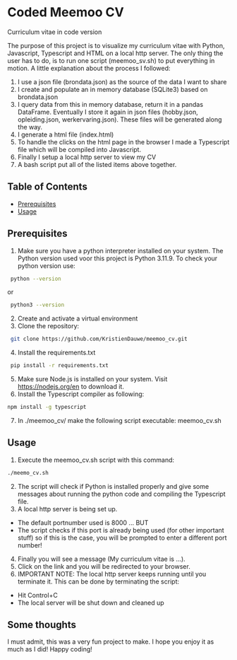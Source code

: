 # Coded Meemoo CV
Curriculum vitae in code version

The purpose of this project is to visualize my curriculum vitae with Python, Javascript, Typescript and HTML on a local http server.
The only thing the user has to do, is to run one script (meemoo_sv.sh) to put everything in motion.
A little explanation about the process I followed:
1. I use a json file (brondata.json) as the source of the data I want to share
2. I create and populate an in memory database (SQLite3) based on brondata.json
3. I query data from this in memory database, return it in a pandas DataFrame. Eventually I store it again in json files (hobby.json, opleiding.json, werkervaring.json). These files will be generated along the way.
4. I generate a html file (index.html)
5. To handle the clicks on the html page in the browser I made a Typescript file which will be compiled into Javascript.
6. Finally I setup a local http server to view my CV
7. A bash script put all of the listed items above together.

## Table of Contents
- [Prerequisites](#prerequisites)
- [Usage](#usage)

## Prerequisites
1. Make sure you have a python interpreter installed on your system. The Python version used voor this project is Python 3.11.9. To check your python version use:
```bash
 python --version
```
or 
```bash
 python3 --version
```
2. Create and activate a virtual environment
3. Clone the repository:
```bash
 git clone https://github.com/KristienDauwe/meemoo_cv.git
```
4. Install the requirements.txt
```bash
 pip install -r requirements.txt
```
5. Make sure Node.js is installed on your system. Visit https://nodejs.org/en to download it.
6. Install the Typescript compiler as following:
```bash
npm install -g typescript
```
7. In ./meemoo_cv/ make the following script executable: meemoo_cv.sh

## Usage
1. Execute the meemoo_cv.sh script with this command:
```bash
./meemo_cv.sh
```
2. The script will check if Python is installed properly and give some messages about running the python code and compiling the Typescript file.
3. A local http server is being set up.
- The default portnumber used is 8000 ... BUT
- The script checks if this port is already being used (for other important stuff) so if this is the case, you will be prompted to enter a different port number!
4. Finally you will see a message (My curriculum vitae is ...).
5. Click on the link and you will be redirected to your browser. 
6. IMPORTANT NOTE: The local http server keeps running until you terminate it. This can be done by terminating the script:
- Hit Control+C
- The local server will be shut down and cleaned up

## Some thoughts
I must admit, this was a very fun project to make. I hope you enjoy it as much as I did! Happy coding!



